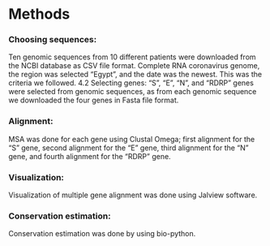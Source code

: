 # Methods
### Choosing sequences:
Ten genomic sequences from 10 different patients were downloaded from the NCBI database as
CSV file format. Complete RNA coronavirus genome, the region was selected “Egypt”, and
the date was the newest. This was the criteria we followed.
4.2 Selecting genes:
“S”, “E”, “N”, and “RDRP” genes were selected from genomic sequences, as from each
genomic sequence we downloaded the four genes in Fasta file format.
### Alignment:
MSA was done for each gene using Clustal Omega; first alignment for the “S” gene, second alignment for the “E” gene, third alignment for the “N” gene, and
fourth alignment for the “RDRP” gene.
### Visualization:
Visualization of multiple gene alignment was done using Jalview software.
### Conservation estimation:
Conservation estimation was done by using bio-python.
